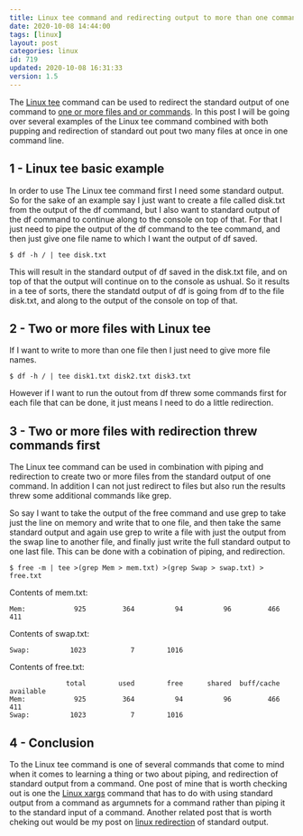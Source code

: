 ```yaml
---
title: Linux tee command and redirecting output to more than one command and file.
date: 2020-10-08 14:44:00
tags: [linux]
layout: post
categories: linux
id: 719
updated: 2020-10-08 16:31:33
version: 1.5
---
```


The [Linux tee](https://linuxize.com/post/linux-tee-command/) command can be used to redirect the standard output of one command to [one or more files and or commands](https://unix.stackexchange.com/questions/28503/how-can-i-send-stdout-to-multiple-commands). In this post I will be going over several examples of the Linux tee command combined with both pupping and redirection of standard out pout two many files at once in one command line.

<!-- more -->


## 1 - Linux tee basic example

In order to use The Linux tee command first I need some standard output. So for the sake of an example say I just want to create a file called disk.txt from the output of the df command, but I also want to standard output of the df command to continue along to the console on top of that. For that I just need to pipe the output of the df command to the tee command, and then just give one file name to which I want the output of df saved. 

```
$ df -h / | tee disk.txt
```

This will result in the standard output of df saved in the disk.txt file, and on top of that the output will continue on to the console as ushual. So it results in a tee of sorts, there the standatd output of df is going from df to the file disk.txt, and along to the output of the console on top of that.

## 2 - Two or more files with Linux tee

If I want to write to more than one file then I just need to give more file names.

```
$ df -h / | tee disk1.txt disk2.txt disk3.txt
```

However if I want to run the outout from df threw some commands first for each file that can be done, it just means I need to do a little redirection.

## 3 - Two or more files with redirection threw commands first

The Linux tee command can be used in combination with piping and redirection to create two or more files from the standard output of one command. In addition I can not just redirect to files but also run the results threw some additional commands like grep.

So say I want to take the output of the free command and use grep to take just the line on memory and write that to one file, and then take the same standard output and again use grep to write a file with just the output from the swap line to another file, and finally just write the full standard output to one last file. This can be done with a cobination of piping, and redirection. 

```
$ free -m | tee >(grep Mem > mem.txt) >(grep Swap > swap.txt) > free.txt
```

Contents of mem.txt:
```
Mem:            925         364          94          96         466         411
```

Contents of swap.txt:
```
Swap:          1023           7        1016
```

Contents of free.txt:
```
              total        used        free      shared  buff/cache   available
Mem:            925         364          94          96         466         411
Swap:          1023           7        1016
```

## 4 - Conclusion

To the Linux tee command is one of several commands that come to mind when it comes to learning a thing or two about piping, and redirection of standard output from a command.  One post of mine that is worth checking out is one the [Linux xargs](/2020/09/26/linux-xargs/) command that has to do with using standard output from a command as argumnets for a command rather than piping it to the standard input of a command. Another related post that is worth cheking out would be my post on [linux redirection](/2020/10/02/linux-redirection/) of standard output.